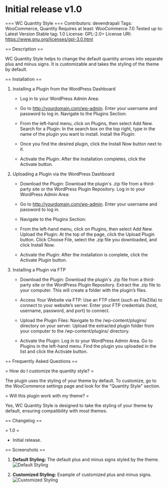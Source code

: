 # Initial release v1.0
=== WC Quantity Style ===
Contributors: devendrapali
Tags: WooCommerce, Quantity
Requires at least: WooCommerce 7.0
Tested up to: Latest Version
Stable tag: 1.0
License: GPL-2.0+
License URI: https://www.gnu.org/licenses/gpl-3.0.html

== Description ==

WC Quantity Style helps to change the default quantity arrows into separate plus and minus signs. It is customizable and takes the styling of the theme by default.

== Installation ==

1. Installing a Plugin from the WordPress Dashboard

    - Log in to your WordPress Admin Area:

    - Go to http://yourdomain.com/wp-admin.
    Enter your username and password to log in.
    Navigate to the Plugins Section:

    - From the left-hand menu, click on Plugins, then select Add New.
    Search for a Plugin:
    In the search box on the top right, type in the name of the plugin you want to install.
    Install the Plugin:

    - Once you find the desired plugin, click the Install Now button next to it.

    - Activate the Plugin:
    After the installation completes, click the Activate button.

2. Uploading a Plugin via the WordPress Dashboard

    - Download the Plugin:
        Download the plugin's .zip file from a third-party site or the WordPress Plugin Repository.
        Log in to your WordPress Admin Area:

    - Go to http://yourdomain.com/wp-admin.
        Enter your username and password to log in.

    - Navigate to the Plugins Section:

    - From the left-hand menu, click on Plugins, then select Add New.
        Upload the Plugin:
        At the top of the page, click the Upload Plugin button.
        Click Choose File, select the .zip file you downloaded, and click Install Now.

    - Activate the Plugin:
        After the installation is complete, click the Activate Plugin button.

3. Installing a Plugin via FTP

    - Download the Plugin:
        Download the plugin's .zip file from a third-party site or the WordPress Plugin Repository.
        Extract the .zip file to your computer. This will create a folder with the plugin’s files.

    - Access Your Website via FTP:
        Use an FTP client (such as FileZilla) to connect to your website’s server.
        Enter your FTP credentials (host, username, password, and port) to connect.

    - Upload the Plugin Files:
        Navigate to the /wp-content/plugins/ directory on your server.
        Upload the extracted plugin folder from your computer to the /wp-content/plugins/ directory.

    - Activate the Plugin:
        Log in to your WordPress Admin Area.
        Go to Plugins in the left-hand menu.
        Find the plugin you uploaded in the list and click the Activate button.

== Frequently Asked Questions ==

= How do I customize the quantity style? =

The plugin uses the styling of your theme by default. To customize, go to the WooCommerce settings page and look for the "Quantity Style" section.

= Will this plugin work with my theme? =

Yes, WC Quantity Style is designed to take the styling of your theme by default, ensuring compatibility with most themes.

== Changelog ==

= 1.0 =
* Initial release.


== Screenshots ==

1. **Default Styling:** The default plus and minus signs styled by the theme.
    ![Default Styling](https://wpcodeteam.com/wp-content/uploads/2024/05/Default-Style-new.png)
   
2. **Customized Styling:** Example of customized plus and minus signs.
   ![Customized Styling](https://wpcodeteam.com/wp-content/uploads/2024/05/Modified-Style.png)





